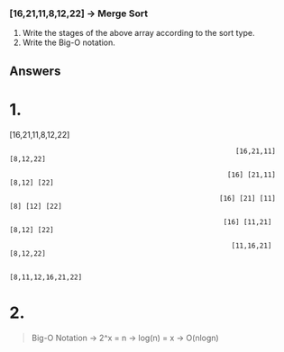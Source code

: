 ### [16,21,11,8,12,22] -> Merge Sort

1. Write the stages of the above array according to the sort type.
2. Write the Big-O notation.

## Answers
# 1.
 [16,21,11,8,12,22]

                                                            [16,21,11]     [8,12,22]

                                                          [16] [21,11]    [8,12] [22]

                                                        [16] [21] [11]    [8] [12] [22]

                                                         [16] [11,21]      [8,12] [22]

                                                           [11,16,21]       [8,12,22]

                                                                [8,11,12,16,21,22]

# 2. 
> Big-O Notation -> 2^x = n -> log(n) = x -> O(nlogn)